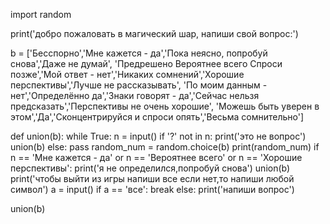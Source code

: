 import random

print('добро пожаловать в магический шар, напиши свой вопрос:')

b = ['Бесспорно','Мне кажется - да','Пока неясно, попробуй снова','Даже не думай',
'Предрешено	Вероятнее всего	Спроси позже','Мой ответ - нет','Никаких сомнений','Хорошие перспективы','Лучше не рассказывать',
'По моим данным - нет','Определённо да','Знаки говорят - да','Сейчас нельзя предсказать','Перспективы не очень хорошие',
'Можешь быть уверен в этом','Да','Сконцентрируйся и спроси опять','Весьма сомнительно']

def union(b):
    while True:
        n = input()
        if '?' not in n:
            print('это не вопрос')
            union(b)
        else:
            pass
        random_num = random.choice(b)
        print(random_num)
        if n == 'Мне кажется - да' or n == 'Вероятнее всего' or n == 'Хорошие перспективы':
            print('я не определился,попробуй снова')
            union(b)
        print('чтобы выйти из игры напиши все если нет,то напиши любой символ')
        a = input()
        if a == 'все':
            break
        else:
            print('напиши вопрос')

union(b)
